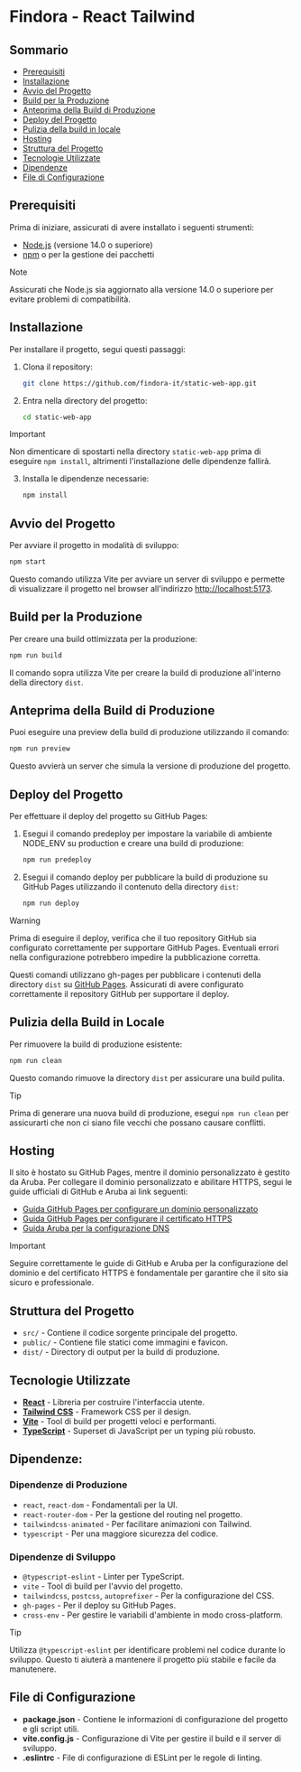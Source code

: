 # Findora - React Tailwind

## Sommario

- [Prerequisiti](#prerequisiti)
- [Installazione](#installazione)
- [Avvio del Progetto](#avvio-del-progetto)
- [Build per la Produzione](#build-per-la-produzione)
- [Anteprima della Build di Produzione](#anteprima-della-build-di-produzione)
- [Deploy del Progetto](#deploy-del-progetto)
- [Pulizia della build in locale](#pulizia-della-build-in-locale)
- [Hosting](#hosting)
- [Struttura del Progetto](#struttura-del-progetto)
- [Tecnologie Utilizzate](#tecnologie-utilizzate)
- [Dipendenze](#dipendenze)
- [File di Configurazione](#file-di-configurazione)

## Prerequisiti

Prima di iniziare, assicurati di avere installato i seguenti strumenti:

- [Node.js](https://nodejs.org/) (versione 14.0 o superiore)
- [npm](https://www.npmjs.com/) o per la gestione dei pacchetti

> [!NOTE]
> Assicurati che Node.js sia aggiornato alla versione 14.0 o superiore per evitare problemi di compatibilità.

## Installazione

Per installare il progetto, segui questi passaggi:

1. Clona il repository:

   ```bash
   git clone https://github.com/findora-it/static-web-app.git
   ```

2. Entra nella directory del progetto:

   ```bash
   cd static-web-app
   ```

> [!IMPORTANT]
> Non dimenticare di spostarti nella directory `static-web-app` prima di eseguire `npm install`, altrimenti l'installazione delle dipendenze fallirà.

3. Installa le dipendenze necessarie:

   ```bash
   npm install
   ```

## Avvio del Progetto

Per avviare il progetto in modalità di sviluppo:

```bash
npm start
```

Questo comando utilizza Vite per avviare un server di sviluppo e permette di visualizzare il progetto nel browser all'indirizzo [http://localhost:5173](http://localhost:5173).

## Build per la Produzione

Per creare una build ottimizzata per la produzione:

```bash
npm run build
```

Il comando sopra utilizza Vite per creare la build di produzione all'interno della directory `dist`.

## Anteprima della Build di Produzione

Puoi eseguire una preview della build di produzione utilizzando il comando:

```bash
npm run preview
```

Questo avvierà un server che simula la versione di produzione del progetto.

## Deploy del Progetto

Per effettuare il deploy del progetto su GitHub Pages:

1. Esegui il comando predeploy per impostare la variabile di ambiente NODE_ENV su production e creare una build di produzione:

   ```bash
   npm run predeploy
   ```

2. Esegui il comando deploy per pubblicare la build di produzione su GitHub Pages utilizzando il contenuto della directory `dist`:

   ```bash
   npm run deploy
   ```

> [!WARNING]
> Prima di eseguire il deploy, verifica che il tuo repository GitHub sia configurato correttamente per supportare GitHub Pages. Eventuali errori nella configurazione potrebbero impedire la pubblicazione corretta.

Questi comandi utilizzano gh-pages per pubblicare i contenuti della directory `dist` su [GitHub Pages](https://docs.github.com/en/pages/configuring-a-custom-domain-for-your-github-pages-site/verifying-your-custom-domain-for-github-pages). Assicurati di avere configurato correttamente il repository GitHub per supportare il deploy.

## Pulizia della Build in Locale

Per rimuovere la build di produzione esistente:

```bash
npm run clean
```

Questo comando rimuove la directory `dist` per assicurare una build pulita.

> [!TIP]
> Prima di generare una nuova build di produzione, esegui `npm run clean` per assicurarti che non ci siano file vecchi che possano causare conflitti.

## Hosting

Il sito è hostato su GitHub Pages, mentre il dominio personalizzato è gestito da Aruba. Per collegare il dominio personalizzato e abilitare HTTPS, segui le guide ufficiali di GitHub e Aruba ai link seguenti:

- [Guida GitHub Pages per configurare un dominio personalizzato](https://docs.github.com/en/pages/configuring-a-custom-domain-for-your-github-pages-site)
- [Guida GitHub Pages per configurare il certificato HTTPS](https://docs.github.com/en/pages/getting-started-with-github-pages/securing-your-github-pages-site-with-https)
- [Guida Aruba per la configurazione DNS](https://guide.hosting.aruba.it/servizi-dominio/gestione-dns.aspx)

> [!IMPORTANT]
> Seguire correttamente le guide di GitHub e Aruba per la configurazione del dominio e del certificato HTTPS è fondamentale per garantire che il sito sia sicuro e professionale.

## Struttura del Progetto

- `src/` - Contiene il codice sorgente principale del progetto.
- `public/` - Contiene file statici come immagini e favicon.
- `dist/` - Directory di output per la build di produzione.

## Tecnologie Utilizzate

- [**React**](https://reactjs.org/) - Libreria per costruire l'interfaccia utente.
- [**Tailwind CSS**](https://tailwindcss.com/) - Framework CSS per il design.
- [**Vite**](https://vitejs.dev/) - Tool di build per progetti veloci e performanti.
- [**TypeScript**](https://www.typescriptlang.org/) - Superset di JavaScript per un typing più robusto.

## Dipendenze:

### Dipendenze di Produzione

- `react`, `react-dom` - Fondamentali per la UI.
- `react-router-dom` - Per la gestione del routing nel progetto.
- `tailwindcss-animated` - Per facilitare animazioni con Tailwind.
- `typescript` - Per una maggiore sicurezza del codice.

### Dipendenze di Sviluppo

- `@typescript-eslint` - Linter per TypeScript.
- `vite` - Tool di build per l'avvio del progetto.
- `tailwindcss`, `postcss`, `autoprefixer` - Per la configurazione del CSS.
- `gh-pages` - Per il deploy su GitHub Pages.
- `cross-env` - Per gestire le variabili d'ambiente in modo cross-platform.

> [!TIP]
> Utilizza `@typescript-eslint` per identificare problemi nel codice durante lo sviluppo. Questo ti aiuterà a mantenere il progetto più stabile e facile da manutenere.

## File di Configurazione

- **package.json** - Contiene le informazioni di configurazione del progetto e gli script utili.
- **vite.config.js** - Configurazione di Vite per gestire il build e il server di sviluppo.
- **.eslintrc** - File di configurazione di ESLint per le regole di linting.
